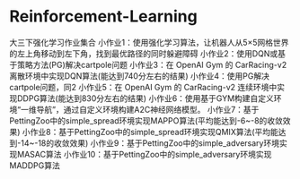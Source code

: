 # Reinforcement-Learning
大三下强化学习作业集合
小作业1：使用强化学习算法，让机器人从5×5网格世界的左上角移动到左下角，找到最优路径的同时躲避障碍
小作业2：使用DQN或基于策略方法(PG)解决cartpole问题
小作业3：在 OpenAI Gym 的 CarRacing-v2 离散环境中实现DQN算法(能达到740分左右的结果)
小作业4：使用PG解决cartpole问题，同2
小作业5：在 OpenAI Gym 的 CarRacing-v2 连续环境中实现DDPG算法(能达到830分左右的结果)
小作业6：使用基于GYM构建自定义环境“一维导航”，通过自定义环境构建A2C神经网络模型。
小作业7：基于PettingZoo中的simple_spread环境实现MAPPO算法(平均能达到-6~-8的收敛效果)
小作业8：基于PettingZoo中的simple_spread环境实现QMIX算法(平均能达到-14~-18的收敛效果)
小作业9：基于PettingZoo中的simple_adversary环境实现MASAC算法
小作业10：基于PettingZoo中的simple_adversary环境实现MADDPG算法
